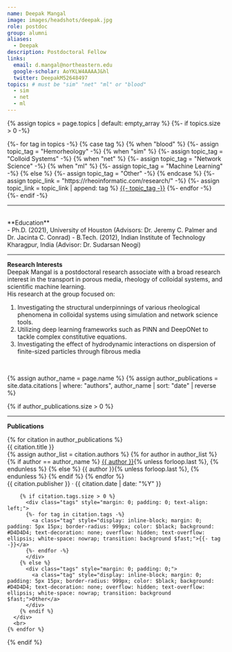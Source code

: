 ```yaml
---
name: Deepak Mangal
image: images/headshots/deepak.jpg
role: postdoc
group: alumni
aliases:
  - Deepak
description: Postdoctoral Fellow
links:
  email: d.mangal@northeastern.edu
  google-scholar: AoYKLW4AAAAJ&hl
  twitter: DeepakM52648497
topics: # must be "sim" "net" "ml" or "blood"
  - sim
  - net
  - ml
---
```


{% assign topics = page.topics | default: empty_array %}
{%- if topics.size > 0 -%}
  <div class="tags">
    {%- for tag in topics -%}
    {% case tag %}
      {% when "blood" %}
        {%- assign topic_tag = "Hemorheology" -%}
      {% when "sim" %}
        {%- assign topic_tag = "Colloid Systems" -%}
      {% when "net" %}
        {%- assign topic_tag = "Network Science" -%}
      {% when "ml" %}
        {%- assign topic_tag = "Machine Learning" -%}
      {% else %}
        {%- assign topic_tag = "Other" -%}
    {% endcase %}
      {%- assign topic_link = "https://rheoinformatic.com/research/" -%}
      {%- assign topic_link = topic_link | append: tag %}
      <a href="{{ topic_link }}" class="tag" data-tooltip='View research area'>{{- topic_tag -}}</a>
    {%- endfor -%}
      </div>
{%- endif -%}
<hr>

<br>
**Education**
<br>
- Ph.D. (2021), University of Houston (Advisors: Dr. Jeremy C. Palmer and Dr. Jacinta C. Conrad)
- B.Tech. (2012), Indian Institute of Technology Kharagpur, India (Advisor: Dr. Sudarsan Neogi)
<br>
<hr>

**Research Interests**
<br>
Deepak Mangal is a postdoctoral research associate with a broad research interest in the transport in porous media, rheology of colloidal systems, and scientific machine learning.
<br>
His research at the group focused on:
1. Investigating the structural underpinnings of various rheological phenomena in colloidal systems using simulation and network science tools.
2. Utilizing deep learning frameworks such as PINN and DeepONet to tackle complex constitutive equations.
3. Investigating the effect of hydrodynamic interactions on dispersion of finite-sized particles through fibrous media
<br>

{% assign author_name = page.name %}
{% assign author_publications = site.data.citations | where: "authors", author_name | sort: "date" | reverse %}

{% if author_publications.size > 0 %}
  <hr>
  <div class="publications">
    <p><strong>Publications</strong></p>
    {% for citation in author_publications %}
      <div class="publication">
        <p style="margin: 0;"><a href="{{ citation.link }}" style="text-decoration: none;">{{ citation.title }}</a></p>
        <p style="margin: 0;">
          {% assign author_list = citation.authors %}
          {% for author in author_list %}
            {% if author == author_name %}
              <u>{{ author }}</u>{% unless forloop.last %}, {% endunless %}
            {% else %}
              {{ author }}{% unless forloop.last %}, {% endunless %}
            {% endif %}
          {% endfor %}
        </p>
        <p style="margin: 0;">{{ citation.publisher }} · {{ citation.date | date: "%Y" }}</p>

        {% if citation.tags.size > 0 %}
          <div class="tags" style="margin: 0; padding: 0; text-align: left;">
          {%- for tag in citation.tags -%}
            <a class="tag" style="display: inline-block; margin: 0; padding: 5px 15px; border-radius: 999px; color: $black; background: #D4D4D4; text-decoration: none; overflow: hidden; text-overflow: ellipsis; white-space: nowrap; transition: background $fast;">{{- tag -}}</a>
          {%- endfor -%}
          </div>
        {% else %}
          <div class="tags" style="margin: 0; padding: 0;">
            <a class="tag" style="display: inline-block; margin: 0; padding: 5px 15px; border-radius: 999px; color: $black; background: #D4D4D4; text-decoration: none; overflow: hidden; text-overflow: ellipsis; white-space: nowrap; transition: background $fast;">Other</a>
          </div>
        {% endif %}
      </div>
      <br>
    {% endfor %}
  </div>
{% endif %}
